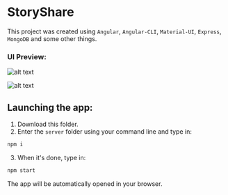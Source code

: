 # StoryShare

This project was created using <code>Angular</code>, <code>Angular-CLI</code>, <code>Material-UI</code>, <code>Express</code>, <code>MongoDB</code> and some other things.

<h3>UI Preview:</h3>

![alt text](http://i99.fastpic.ru/big/2018/0129/34/03305666cfad070d1bab9d719cd25734.jpg)



![alt text](http://i99.fastpic.ru/big/2018/0129/ec/f577f2edd5d8b1a7115c9677ed185cec.jpg)


<h2>Launching the app:</h2>

1. Download this folder.
2. Enter the <code>server</code> folder using your command line and type in:
```bash
npm i
```
3. When it's done, type in:
```bash
npm start
```
The app will be automatically opened in your browser.




